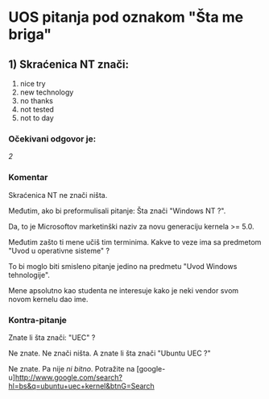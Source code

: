 # UOS pitanja pod oznakom "Šta me briga"

## 1) Skraćenica NT znači:

1. nice try
2. new technology
3. no thanks
4. not tested
5. not to day

### Očekivani odgovor je:

*2*


### Komentar

Skraćenica NT ne znači ništa. 

Međutim, ako bi preformulisali pitanje: Šta znači "Windows NT ?".

Da, to je Microsoftov marketinški naziv za novu generaciju kernela >= 5.0.

Međutim zašto ti mene učiš tim terminima. Kakve to veze ima  sa predmetom "Uvod u operativne sisteme" ?

To bi moglo biti smisleno pitanje jedino na predmetu "Uvod Windows tehnologije".

Mene apsolutno kao studenta ne interesuje kako je neki vendor svom novom kernelu dao ime. 



### Kontra-pitanje

Znate li šta znači: "UEC" ?

Ne znate. Ne znači ništa. A znate li šta znači "Ubuntu UEC ?"

Ne znate. Pa nije *ni bitno*. Potražite na [google-u]http://www.google.com/search?hl=bs&q=ubuntu+uec+kernel&btnG=Search

